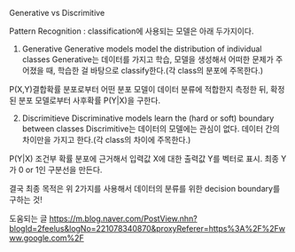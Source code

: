 
Generative vs Discrimitive

Pattern Recognition : classification에 사용되는 모델은 아래 두가지이다.


1. Generative
Generative models model the distribution of individual classes
Generative는 데이터를 가지고 학습, 모델을 생성해서 어떠한 문제가 주어졌을 때, 학습한 걸 바탕으로 classify한다.(각 class의 분포에 주목한다.)

P(X,Y)결합확률 분포로부터 어떤 분포 모델이 데이터 분류에 적합한지 측정한 뒤,
확정된 분포 모델로부터 사후확률 P(Y|X)을 구한다.



2. Discrimitieve
Discriminative models learn the (hard or soft) boundary between classes
Discrimitive는 데이터의 모델에는 관심이 없다. 데이터 간의 차이만을 가지고 한다.(각 class의 차이에 주목한다.)

 P(Y|X) 조건부 확률 분포에 근거해서 입력값 X에 대한 출력값 Y를 벡터로 표시.
 최종 Y가 0 or 1인 구분선을 만든다.

결국 최종 목적은 위 2가지를 사용해서 데이터의 분류를 위한 decision boundary를 구하는 것!

도움되는 글
   https://m.blog.naver.com/PostView.nhn?blogId=2feelus&logNo=221078340870&proxyReferer=https%3A%2F%2Fwww.google.com%2F